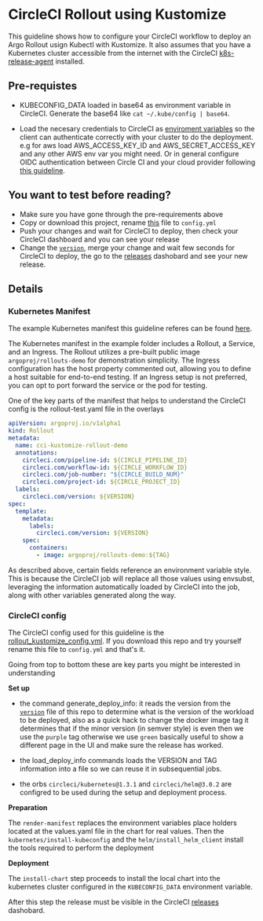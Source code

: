 # CircleCI Rollout using Kustomize

This guideline shows how to configure your CircleCI workflow to deploy an Argo Rollout usign Kubectl with Kustomize. It also assumes that you have a Kubernetes cluster accessible from the internet with the CircleCI [k8s-release-agent](https://circleci-public.github.io/cci-k8s-release-agent) installed.

## Pre-requistes

- KUBECONFIG_DATA loaded in base64 as environment variable in CircleCI. Generate the base64 like `cat ~/.kube/config | base64`.

- Load the necesary credentials to CircleCI as [enviroment variables](https://circleci.com/docs/set-environment-variable) so the client can authenticate correctly with your cluster to do the deployment. e.g for aws load AWS_ACCESS_KEY_ID and AWS_SECRET_ACCESS_KEY and any other AWS env var you might need. Or in general configure OIDC authentication between Circle CI and your cloud provider following [this guideline](https://circleci.com/docs/openid-connect-tokens/#authenticate-jobs-with-cloud-providers).

## You want to test before reading?

- Make sure you have gone through the pre-requirements above
- Copy or download this project, rename [this](../../.circleci/rollout_kustomize_config.yml) file to `config.yml`
- Push your changes and wait for CircleCI to deploy, then check your CircleCI dashboard and you can see your release
- Change the [`version`](../../version), merge your change and wait few seconds for CircleCI to deploy, the go to the [releases](https://app.circleci.com/releases) dashobard and see your new release.

## Details

### Kubernetes Manifest

The example Kubernetes manifest this guideline referes can be found [here](../../examples/kustomize/k8s_argo_rollout).

The Kubernetes manifest in the example folder includes a Rollout, a Service, and an Ingress. The Rollout utilizes a pre-built public image `argoproj/rollouts-demo` for demonstration simplicity. The Ingress configuration has the host property commented out, allowing you to define a host suitable for end-to-end testing. If an Ingress setup is not preferred, you can opt to port forward the service or the pod for testing.

One of the key parts of the manifest that helps to understand the CircleCI config is the rollout-test.yaml file in the overlays

```yaml
apiVersion: argoproj.io/v1alpha1
kind: Rollout
metadata:
  name: cci-kustomize-rollout-demo
  annotations:
    circleci.com/pipeline-id: ${CIRCLE_PIPELINE_ID}
    circleci.com/workflow-id: ${CIRCLE_WORKFLOW_ID}
    circleci.com/job-number: "${CIRCLE_BUILD_NUM}"
    circleci.com/project-id: ${CIRCLE_PROJECT_ID}
  labels:
    circleci.com/version: ${VERSION}
spec:
  template:
    metadata:
      labels:
        circleci.com/version: ${VERSION}
    spec:
      containers:
        - image: argoproj/rollouts-demo:${TAG}
```

As described above, certain fields reference an environment variable style. This is because the CircleCI job will replace all those values using envsubst, leveraging the information automatically loaded by CircleCI into the job, along with other variables generated along the way.

### CircleCI config

The CircleCI config used for this guideline is the [rollout_kustomize_config.yml](../../.circleci/rollout_kustomize_config.yml). If you download this repo and try yourself rename this file to `config.yml` and that's it.

Going from top to bottom these are key parts you might be interested in understanding

**Set up**

- the command generate_deploy_info: it reads the version from the [`version`](../../version) file of this repo to determine what is the version of the workload to be deployed, also as a quick hack to change the docker image tag it determines that if the minor version (in semver style) is even then we use the `purple` tag otherwise we use `green` basically useful to show a different page in the UI and make sure the release has worked.

- the load_deploy_info commands loads the VERSION and TAG information into a file so we can reuse it in subsequential jobs.

- the orbs `circleci/kubernetes@1.3.1` and `circleci/helm@3.0.2` are configred to be used during the setup and deployment process.

**Preparation**

The `render-manifest` replaces the environment variables place holders located at the values.yaml file in the chart for real values. Then the `kubernetes/install-kubeconfig` and the `helm/install_helm_client` install the tools required to perform the deployment

**Deployment**

The `install-chart` step proceeds to install the local chart into the kubernetes cluster configured in the `KUBECONFIG_DATA` environment variable.

After this step the release must be visible in the CircleCI [releases](https://app.circleci.com/releases) dashobard.
